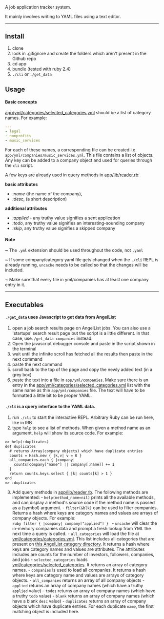 A job application tracker system.

It mainly involves writing to YAML files using a text editor.

---

## Install

1. clone
2. look in .gitignore and create the folders which aren't present in the Github repo 
3. cd app
4. bundle (tested with ruby 2.4)
5. `./cli` or `./get_data`

## Usage

#### Basic concepts
  
[app/yml/categories/selected_categories.yml](app/yml/categories/selected_categories.yml) should be a list of category names. For example:  
```yml
--- 
- legal
- nonprofits
- music_services
```  

For each of these names, a corresponding file can be created i.e. `app/yml/companies/music_services.yml`. This file contains a list of objects. Any key can be added to a company object and used for queries through the `cli` script.

A few keys are already used in query methods in [app/lib/reader.rb](app/lib/reader.rb):  

**basic attributes**
- *:name* (the name of the company),
- *:desc*, (a short description)  

**additional attributes**
- *:applied* - any truthy value signifies a sent application
- *:todo*, any truthy value signifies an interesting-sounding company
- *:skip*, any truthy value signifies a skipped company

#### Note

**~** The `.yml` extension should be used throughout the code, not `.yaml`

**~** If some company/category yaml file gets changed when the `./cli` REPL is already running, `uncache` needs to be called so that the changes will be included.

**~** Make sure that every file in yml/companies has at least one company entry in it. 

----

## Executables

#### `./get_data` uses Javascript to get data from AngelList
  
  1. open a job search results page on AngelList jobs. You can also use a 'startups' search result page but the script is a little different. In that case, use`./get_data companies` instead.
  2. Open the javascript debugger console and paste in the script shown in the terminal
  3. wait until the infinite scroll has fetched all the results then paste in the next command
  4. paste the next command
  5. scroll back to the top of the page and copy the newly added text (in a grey box)
  6. paste the text into a file in `app/yml/companies`. Make sure there is an entry in the [app/yml/categories/selected_categories.yml](app/yml/categories/selected_categories.yml) list with the same name as thie `app/yml/companies` file. The text will have to be formatted a little bit to be proper YAML.

#### `./cli` is a query interface to the YAML data.
  1. run `./cli` to start the interactive REPL. Arbitrary Ruby can be run here, like in IRB
  2. type `help` to see a list of methods. When given a method name as an argument, `help` will show its source code. For example:  
  ```txt
  >> help(:duplicates)
  def duplicates
    # returns Array(company objects) which have duplicate entries
    counts = Hash.new { |k,v| v = 0 }
    all_companies.each { |company|
      counts[company["name"] || company[:name]] += 1
    }
    return counts.keys.select { |k| counts[k] > 1 }
  end
  => :duplicates

  ```  
  3. Add query methods in [app/lib/reader.rb](app/lib/reader.rb). The following methods are implemented:
    - `help(method_name=nil)` prints all the available methods, and can display a method's source code if the method name is passed as a (symbol) argument.
    - `filter(&blk)` can be used to filter companies. Returns a hash where keys are category names and values are arrays of company objects.
    For example:  
    ```ruby
      filter { |company| company["applied"] }
    ```
    - `uncache` will clear the in-memory companies data and prompt a fresh lookup from YML the next time a query is called.
    - `all_categories` will load the file at [yml/categories/categories.yml](yml/categories/categories.yml). This list includes all categories that are present on [this AngelList category directory](https://angel.co/markets). It returns a hash where keys are category names and values are attributes. The attributes includes are counts for the number of investors, followers, companies, and jobs
    - `selected_categories` loads [yml/categories/selected_categories](yml/categories/selected_categories). It returns an array of category names.
    - `companies` is used to load all companies. It returns a hash where keys are category name and values are arrays of category objects.
    - `all_companies` returns an array of all company objects 
    - `applied` returns an array of company names (which have a truthy `applied` value)
    - `todos` returns an array of company names (which have a truthy `todo` value)
    - `blank` returns an array of company names (which have a blank `desc` value)
    - `duplicates` returns an array of company objects which have duplicate entries. For each duplicate `name`, the first matching object is included here. 